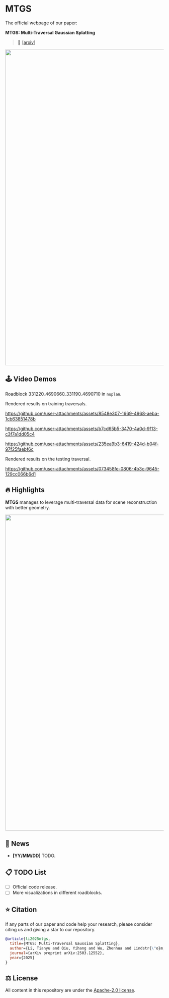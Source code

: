 # MTGS

The official webpage of our paper:

**MTGS: Multi-Traversal Gaussian Splatting**

> 📜 [[arxiv](https://arxiv.org/abs/2503.12552)]

<div id="top" align="center">
<p align="center">
<img src="assets/figure_teaser.png" width="1000px" >
</p>
</div>

## 🕹️ Video Demos

Roadblock 331220_4690660_331190_4690710 in `nuplan`.

Rendered results on training traversals.

https://github.com/user-attachments/assets/8548e307-1669-4968-aeba-1cb63851478b

https://github.com/user-attachments/assets/b7cd65b5-3470-4a0d-9f13-c3f7a1dd05c4

https://github.com/user-attachments/assets/235ea9b3-6419-424d-b04f-97f25faebf6c

Rendered results on the testing traversal.

https://github.com/user-attachments/assets/073458fe-0806-4b3c-9645-129cc066b6d1

## 🔥 Highlights

**MTGS** manages to leverage multi-traversal data for scene reconstruction with better geometry.

<div id="top" align="center">
<p align="center">
<img src="assets/figure_pipeline.png" width="1000px" >
</p>
</div>


## 📢 News

- **[YY/MM/DD]** TODO.


## 📋 TODO List

- [ ] Official code release.
- [ ] More visualizations in different roadblocks.

## ⭐ Citation

If any parts of our paper and code help your research, please consider citing us and giving a star to our repository.

```bibtex
@article{li2025mtgs,
  title={MTGS: Multi-Traversal Gaussian Splatting},
  author={Li, Tianyu and Qiu, Yihang and Wu, Zhenhua and Lindstr{\"o}m, Carl and Su, Peng and Nie{\ss}ner, Matthias and Li, Hongyang},
  journal={arXiv preprint arXiv:2503.12552},
  year={2025}
}
```

## ⚖️ License

All content in this repository are under the [Apache-2.0 license](https://www.apache.org/licenses/LICENSE-2.0).
